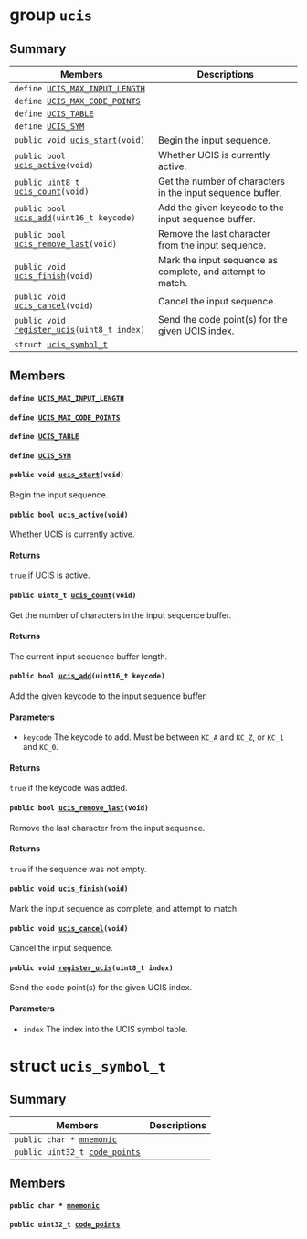 # group `ucis` 

## Summary

 Members                        | Descriptions                                
--------------------------------|---------------------------------------------
`define `[`UCIS_MAX_INPUT_LENGTH`](#group__ucis_1ga73e9023ff14efb3cba312ea1e77135dc)            | 
`define `[`UCIS_MAX_CODE_POINTS`](#group__ucis_1ga0616160474ddd884e704c1e8c2bac310)            | 
`define `[`UCIS_TABLE`](#group__ucis_1ga590d8e3349fc2e3a61b4cbef5ea2ceb2)            | 
`define `[`UCIS_SYM`](#group__ucis_1ga92cb8820d5a2619d51ded3cf3703d822)            | 
`public void `[`ucis_start`](#group__ucis_1ga24f5ad4abb77ce169249fe08b05808d6)`(void)`            | Begin the input sequence.
`public bool `[`ucis_active`](#group__ucis_1gab95904598448c3cee70267e467ff6632)`(void)`            | Whether UCIS is currently active.
`public uint8_t `[`ucis_count`](#group__ucis_1ga16e22f4f2c0548267bf5a402ced55a84)`(void)`            | Get the number of characters in the input sequence buffer.
`public bool `[`ucis_add`](#group__ucis_1ga5c83053fee50b4e2be7ba5216f958c00)`(uint16_t keycode)`            | Add the given keycode to the input sequence buffer.
`public bool `[`ucis_remove_last`](#group__ucis_1ga0ddf9bda327e02ba2a638628a5601767)`(void)`            | Remove the last character from the input sequence.
`public void `[`ucis_finish`](#group__ucis_1ga153d42bfafc6a4f14b3cd00148d88a96)`(void)`            | Mark the input sequence as complete, and attempt to match.
`public void `[`ucis_cancel`](#group__ucis_1ga09967a54ced333cd14d6c6cf02758595)`(void)`            | Cancel the input sequence.
`public void `[`register_ucis`](#group__ucis_1ga7d0e659a28d1aac67930ebec4b240265)`(uint8_t index)`            | Send the code point(s) for the given UCIS index.
`struct `[`ucis_symbol_t`](#structucis__symbol__t) | 

## Members

#### `define `[`UCIS_MAX_INPUT_LENGTH`](#group__ucis_1ga73e9023ff14efb3cba312ea1e77135dc) 

#### `define `[`UCIS_MAX_CODE_POINTS`](#group__ucis_1ga0616160474ddd884e704c1e8c2bac310) 

#### `define `[`UCIS_TABLE`](#group__ucis_1ga590d8e3349fc2e3a61b4cbef5ea2ceb2) 

#### `define `[`UCIS_SYM`](#group__ucis_1ga92cb8820d5a2619d51ded3cf3703d822) 

#### `public void `[`ucis_start`](#group__ucis_1ga24f5ad4abb77ce169249fe08b05808d6)`(void)` 

Begin the input sequence.

#### `public bool `[`ucis_active`](#group__ucis_1gab95904598448c3cee70267e467ff6632)`(void)` 

Whether UCIS is currently active.

#### Returns
`true` if UCIS is active.

#### `public uint8_t `[`ucis_count`](#group__ucis_1ga16e22f4f2c0548267bf5a402ced55a84)`(void)` 

Get the number of characters in the input sequence buffer.

#### Returns
The current input sequence buffer length.

#### `public bool `[`ucis_add`](#group__ucis_1ga5c83053fee50b4e2be7ba5216f958c00)`(uint16_t keycode)` 

Add the given keycode to the input sequence buffer.

#### Parameters
* `keycode` The keycode to add. Must be between `KC_A` and `KC_Z`, or `KC_1` and `KC_0`.

#### Returns
`true` if the keycode was added.

#### `public bool `[`ucis_remove_last`](#group__ucis_1ga0ddf9bda327e02ba2a638628a5601767)`(void)` 

Remove the last character from the input sequence.

#### Returns
`true` if the sequence was not empty.

#### `public void `[`ucis_finish`](#group__ucis_1ga153d42bfafc6a4f14b3cd00148d88a96)`(void)` 

Mark the input sequence as complete, and attempt to match.

#### `public void `[`ucis_cancel`](#group__ucis_1ga09967a54ced333cd14d6c6cf02758595)`(void)` 

Cancel the input sequence.

#### `public void `[`register_ucis`](#group__ucis_1ga7d0e659a28d1aac67930ebec4b240265)`(uint8_t index)` 

Send the code point(s) for the given UCIS index.

#### Parameters
* `index` The index into the UCIS symbol table.

# struct `ucis_symbol_t` 

## Summary

 Members                        | Descriptions                                
--------------------------------|---------------------------------------------
`public char * `[`mnemonic`](#structucis__symbol__t_1ae2f07a7a5599d68570038f803c6951ca) | 
`public uint32_t `[`code_points`](#structucis__symbol__t_1abd2bf47d0342135474193ccb8f3e67f7) | 

## Members

#### `public char * `[`mnemonic`](#structucis__symbol__t_1ae2f07a7a5599d68570038f803c6951ca) 

#### `public uint32_t `[`code_points`](#structucis__symbol__t_1abd2bf47d0342135474193ccb8f3e67f7) 

